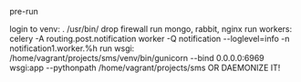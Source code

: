 pre-run


login to venv: . /usr/bin/
drop firewall
run mongo, rabbit, nginx
run workers: celery -A routing.post.notification worker -Q notification --loglevel=info -n notification1.worker.%h
run wsgi: /home/vagrant/projects/sms/venv/bin/gunicorn --bind 0.0.0.0:6969 wsgi:app --pythonpath /home/vagrant/projects/sms    OR DAEMONIZE IT!
